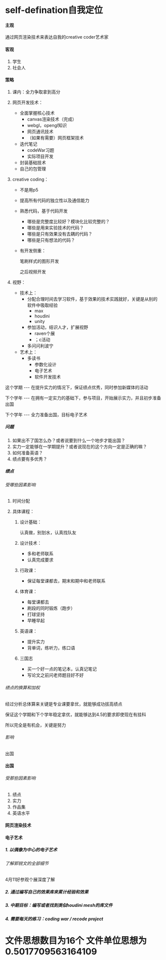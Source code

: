 # self-defination自我定位

#### 主观

通过网页渲染技术来表达自我的creative coder艺术家



#### 客观

1. 学生
2. 社会人



#### 策略

1. 课内：全力争取拿到高分

2. 网页开发技术：

   * 全面掌握核心技术
     * canvas渲染技术（完成）
     * webgl，opengl知识
     * 网页通讯技术
     * （如果有需要）网页框架技术
   * 迭代笔记
     * codeWar习题
     * 实际项目开发
   * 封装基础技术
   * 自己的包管理

3. creative coding：

   * 不是用p5

   * 提高所有代码的独立性以及通信能力

   * 熟悉代码，基于代码开发

     * 哪些是完整度比较好？模块化比较完整的？
     * 哪些是用来实验技术的代码？
     * 哪些是只有效果没有去耦的代码？
     * 哪些是只有想法的代码？

   * 有开发侧重：

     笔刷样式的图形开发

     之后视频开发

4. 视野：

   * 技术上：
     * 分配合理时间去学习软件，基于效果的技术实践就好，关键是从别的软件中吸取经验
       * max
       * houdini
       * unity
     * 参加活动，结识人才，扩展视野
       * raven个展
       * ；c活动
     * 多问问利波宁
   * 艺术上：
     * 多读书
       * 参数化设计
       * 电子艺术
       * 软件开发技术

这个学期 --- 在提升实力的情况下，保证绩点优秀，同时参加新媒体的活动

下个学年 --- 在拥有一定实力的基础下，参与项目，开始展示实力，并且初步准备出国

下个学年 --- 全力准备出国，目标电子艺术



##### 问题

1. 如果出不了国怎么办？或者说要到什么一个地步才能出国？
2. 实力一定能够在一学期提升？或者说现在的这个方向一定是正确的嘛？
3. 如何准备英语？
4. 绩点要有多优秀？



##### 绩点

###### 受哪些因素影响

1. 时间分配

2. 具体课程：

   1. 设计基础：

      认真做，别划水，认真找队友

   2. 设计技术：

      * 多和老师联系
      * 认真完成要求

   3. 行政课：

      * 保证每堂课都去，期末和期中和老师联系

   4. 体育课：

      * 每堂课都去
      * 刷段的同时锻炼（跑步）
      * 打球坚持
      * 早睡早起

   5. 英语课：

      * 提升实力
      * 背单词，练听力，练口语

   6. 三国志

      * 买一个好一点的笔记本，认真记笔记
      * 写论文之前问老师题目好不好

###### 绩点的换算和加权

经过分析总体算来关键是专业课要拿优，就能够成功拔高绩点

保证这个学期和下个学年稳定拿优，就能够达到4.5的要求即使现在有挂科

所以完全是有机会，关键是努力

###### 影响

出国



#### 出国

###### 受那些因素影响

1. 绩点
2. 实力
3. 作品集
4. 英语水平



####  网页渲染技术









####  电子艺术

##### 1. 以偶像为中心的电子艺术

###### 了解郭锐文的全部细节

4月11好参观个展深度了解

##### 2. 通过编写自己的效果库来累计经验和效果

##### 3. 中期目标：编写或者找到类似houdini mesh的库文件

##### 4. 需要每天的练习：coding war / recode project



 





























# 文件思想数目为16个 文件单位思想为0.5017709563164109